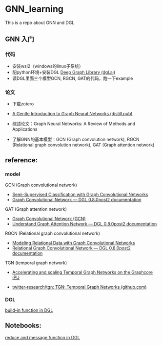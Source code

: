 # GNN_learning

This is a repo about GNN and DGL

## GNN 入门

### 代码

* 安装wsl2（windows的linux子系统）
* 配python环境+安装DGL [Deep Graph Library (dgl.ai)](https://www.dgl.ai/)
* 读DGL里面三个模型GCN, RGCN, GAT的代码，跑一下example

### 论文

* 下载zotero
* [A Gentle Introduction to Graph Neural Networks (distill.pub)](https://distill.pub/2021/gnn-intro/)

* 综述论文：Graph Neural Networks: A Review of Methods and Applications
* 了解GNN的基本模型：GCN (Graph convolution network), RGCN (Relational graph convolution network), GAT (Graph attention network)

## reference:

### model
GCN (Graph convolutional network)

* [Semi-Supervised Classification with Graph Convolutional Networks](https://arxiv.org/pdf/1609.02907.pdf)
* [Graph Convolutional Network — DGL 0.8.0post2 documentation](https://docs.dgl.ai/tutorials/models/1_gnn/1_gcn.html)

GAT (Graph attention network)

* [Graph Convolutional Network (GCN)](https://arxiv.org/abs/1609.02907)
* [Understand Graph Attention Network — DGL 0.8.0post2 documentation](https://docs.dgl.ai/tutorials/models/1_gnn/9_gat.html)

RGCN (Relational graph convolutional network)

* [Modeling Relational Data with Graph Convolutional Networks](https://arxiv.org/pdf/1703.06103.pdf)
* [Relational Graph Convolutional Network — DGL 0.8.0post2 documentation](https://docs.dgl.ai/tutorials/models/1_gnn/4_rgcn.html)

TGN (temporal graph network)

* [Accelerating and scaling Temporal Graph Networks on the Graphcore IPU](https://www.handla.it/accelerating-and-scaling-temporal-graph-networks-on-the-graphcore-ipu-by-michael-bronstein-jun-2022/)

* [twitter-research/tgn: TGN: Temporal Graph Networks (github.com)](https://github.com/twitter-research/tgn)

### DGL 

[build-in function in DGL](https://docs.dgl.ai/api/python/dgl.function.html)


## Notebooks:
[reduce and message function in DGL](Notes/reduce&message.md)

